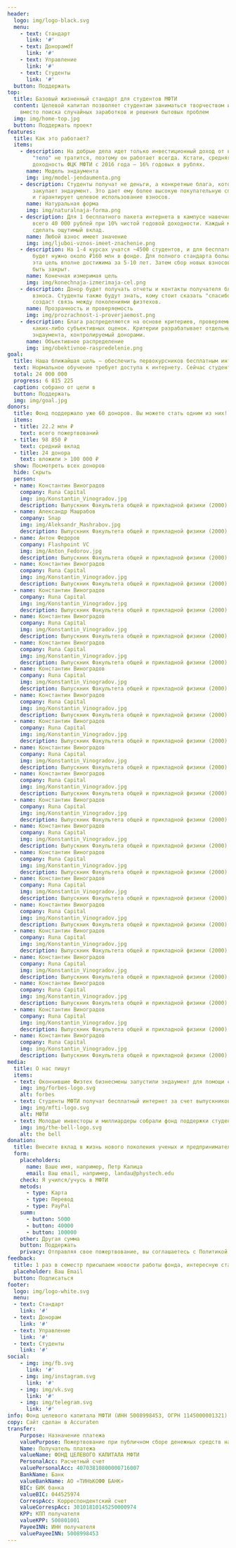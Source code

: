 ```yaml
---
header: 
  logo: img/logo-black.svg
  menu: 
    - text: Стандарт
      link: '#'
    - text: Донорамdf
      link: '#'
    - text: Управление
      link: '#'
    - text: Студенты
      link: '#'
  button: Поддержать
top:
  title: Базовый жизненный стандарт для студентов МФТИ
  content: Целевой капитал позволяет студентам заниматься творчеством и учебой
    вместо поиска случайных заработков и решения бытовых проблем
  img: img/home-top.jpg
  button: Поддержать проект
features:
  title: Как это работает?
  items:
    - description: На добрые дела идет только инвестиционный доход от взноса, а его
        "тело" не тратится, поэтому он работает всегда. Кстати, средняя
        доходность ФЦК МФТИ с 2016 года — 16% годовых в рублях.
      name: Модель эндаумента
      img: img/model-jendaumenta.png
    - description: Студенты получат не деньги, а конкретные блага, которые оптом
        закупает эндаумент. Это дает ему более высокую покупательную способность
        и гарантирует целевое использование взносов.
      name: Натуральная форма
      img: img/naturalnaja-forma.png
    - description: Для 1 бесплатного пакета интернета в кампусе навечно нужно собрать
        всего 40 000 рублей при 10% чистой годовой доходности. Каждый может
        сделать ощутимый вклад.
      name: Любой взнос имеет значение
      img: img/ljuboi-vznos-imeet-znachenie.png
    - description: На 1-4 курсах учатся ~4500 студентов, и для бесплатного интернета
        будет нужно около ₽160 млн в фонде. Для полного стандарта больше, но и
        эта цель вполне достижима за 5-10 лет. Затем сбор новых взносов может
        быть закрыт.
      name: Конечная измеримая цель
      img: img/konechnaja-izmerimaja-cel.png
    - description: Донор будет получать отчеты и контакты получателя благ от его
        взноса. Студенты также будут знать, кому стоит сказать "спасибо". Это
        создаст связь между поколениями физтехов.
      name: Прозрачность и проверяемость
      img: img/prozrachnost-i-proverjaemost.png
    - description: Блага распределяются на основе критериев, проверяемых без
        каких-либо субъективных оценок. Критерии разрабатывает отдельный совет
        эндаумента, контролируемый донорами.
      name: Объективное распределение
      img: img/obektivnoe-raspredelenie.png
goal: 
  title: Наша ближайшая цель — обеспечить первокурсников бесплатным интернетом
  text: Нормальное обучение требует доступа к интернету. Сейчас студенты платят 4000 ₽/год за интернет. Фонд планирует обеспечить 443 студента МФТИ бесплатным доступом. А вы можете нам помочь в этом.
  total: 24 000 000
  progress: 6 815 225
  caption: собрано от цели в
  button: Поддержать
  img: img/goal.jpg
donors:
  title: Фонд поддержало уже 60 доноров. Вы можете стать одним из них!
  items: 
  - title: 22.2 млн ₽
    text: всего пожертвований
  - title: 98 850 ₽
    text: средний вклад
  - title: 24 донора
    text: вложили > 100 000 ₽
  show: Посмотреть всех доноров
  hide: Скрыть
  person:
  - name: Константин Виноградов
    company: Runa Capital
    img: img/Konstantin_Vinogradov.jpg
    description: Выпускник Факультета общей и прикладной физики (2000)
  - name: Александр Машрабов
    company: Snap
    img: img/Aleksandr_Mashrabov.jpg
    description: Выпускник Факультета общей и прикладной физики (2000)
  - name: Антон Федоров
    company: Flashpoint VC
    img: img/Anton_Fedorov.jpg
    description: Выпускник Факультета общей и прикладной физики (2000)
  - name: Константин Виноградов
    company: Runa Capital
    img: img/Konstantin_Vinogradov.jpg
    description: Выпускник Факультета общей и прикладной физики (2000)
  - name: Константин Виноградов
    company: Runa Capital
    img: img/Konstantin_Vinogradov.jpg
    description: Выпускник Факультета общей и прикладной физики (2000)
  - name: Константин Виноградов
    company: Runa Capital
    img: img/Konstantin_Vinogradov.jpg
    description: Выпускник Факультета общей и прикладной физики (2000)
  - name: Константин Виноградов
    company: Runa Capital
    img: img/Konstantin_Vinogradov.jpg
    description: Выпускник Факультета общей и прикладной физики (2000)
  - name: Константин Виноградов
    company: Runa Capital
    img: img/Konstantin_Vinogradov.jpg
    description: Выпускник Факультета общей и прикладной физики (2000)
  - name: Константин Виноградов
    company: Runa Capital
    img: img/Konstantin_Vinogradov.jpg
    description: Выпускник Факультета общей и прикладной физики (2000)
  - name: Константин Виноградов
    company: Runa Capital
    img: img/Konstantin_Vinogradov.jpg
    description: Выпускник Факультета общей и прикладной физики (2000)
  - name: Константин Виноградов
    company: Runa Capital
    img: img/Konstantin_Vinogradov.jpg
    description: Выпускник Факультета общей и прикладной физики (2000)
  - name: Константин Виноградов
    company: Runa Capital
    img: img/Konstantin_Vinogradov.jpg
    description: Выпускник Факультета общей и прикладной физики (2000)
  - name: Константин Виноградов
    company: Runa Capital
    img: img/Konstantin_Vinogradov.jpg
    description: Выпускник Факультета общей и прикладной физики (2000)
  - name: Константин Виноградов
    company: Runa Capital
    img: img/Konstantin_Vinogradov.jpg
    description: Выпускник Факультета общей и прикладной физики (2000)
  - name: Константин Виноградов
    company: Runa Capital
    img: img/Konstantin_Vinogradov.jpg
    description: Выпускник Факультета общей и прикладной физики (2000)
  - name: Константин Виноградов
    company: Runa Capital
    img: img/Konstantin_Vinogradov.jpg
    description: Выпускник Факультета общей и прикладной физики (2000)
  - name: Константин Виноградов
    company: Runa Capital
    img: img/Konstantin_Vinogradov.jpg
    description: Выпускник Факультета общей и прикладной физики (2000)
  - name: Константин Виноградов
    company: Runa Capital
    img: img/Konstantin_Vinogradov.jpg
    description: Выпускник Факультета общей и прикладной физики (2000)
  - name: Константин Виноградов
    company: Runa Capital
    img: img/Konstantin_Vinogradov.jpg
    description: Выпускник Факультета общей и прикладной физики (2000)
  - name: Константин Виноградов
    company: Runa Capital
    img: img/Konstantin_Vinogradov.jpg
    description: Выпускник Факультета общей и прикладной физики (2000)
  - name: Константин Виноградов
    company: Runa Capital
    img: img/Konstantin_Vinogradov.jpg
    description: Выпускник Факультета общей и прикладной физики (2000)
  - name: Константин Виноградов
    company: Runa Capital
    img: img/Konstantin_Vinogradov.jpg
    description: Выпускник Факультета общей и прикладной физики (2000)
media: 
  title: О нас пишут
  items: 
  - text: Окончившие Физтех бизнесмены запустили эндаумент для помощи студентам
    img: img/forbes-logo.svg 
    alt: forbes
  - text: Студенты МФТИ получат бесплатный интернет за счет выпускников
    img: img/mfti-logo.svg
    alt: МФТИ
  - text: Молодые инвесторы и миллиардеры собрали фонд поддержки студентов Физтеха. В чем их интерес?
    img: img/the-bell-logo.svg
    alt: the bell
donation: 
  title: Внесите вклад в жизнь нового поколения ученых и предпринимателей
  form: 
    placeholders:
      name: Ваше имя, например, Петр Капица
      email: Ваш email, например, landau@phystech.edu
    check: Я учился/учусь в МФТИ
    metods: 
      - type: Карта
      - type: Перевод
      - type: PayPal
    summ:
      - button: 5000
      - button: 40000
      - button: 100000
    other: Другая сумма
    button: Поддержать
    privacy: Отправляя свое пожертвование, вы соглашаетесь с Политикой конфиденциальности, даёте своё согласие на обработку персональных данных и принимаете условия договора пожертвования.
feedback:
  title: 1 раз в семестр присылаем новости работы фонда, интересную статистику, отчет о деятельности
  placeholder: Ваш Email
  button: Подписаться
footer:
  logo: img/logo-white.svg
  menu:
  - text: Стандарт
    link: '#'
  - text: Донорам
    link: '#'
  - text: Управление
    link: '#'
  - text: Студенты
    link: '#'
social: 
    - img: img/fb.svg
      link: '#'
    - img: img/instagram.svg
      link: '#'
    - img: img/vk.svg
      link: '#'
    - img: img/telegram.svg
      link: '#'
info: Фонд целевого капитала МФТИ (ИНН 5008998453, ОГРН 1145000001321) fund@phystech.edu, +7 (495) 642 38 89, официальный сайт — fund.mipt.ru
copy: Сайт сделан в Accuraten
transfer: 
    Purpose: Назначение платежа 
    valuePurpose: Пожертвование при публичном сборе денежных средств на Целевой капитал №9. 
    Name: Получатель платежа
    valueName: ФОНД ЦЕЛЕВОГО КАПИТАЛА МФТИ
    PersonalAcc: Расчетный счет
    valuePersonalAcc: 40703810800000716007
    BankName: Банк
    valueBankName: АО «ТИНЬКОФФ БАНК»
    BIC: БИК банка
    valueBIC: 044525974
    CorrespAcc: Корреспондентский счет
    valueCorrespAcc: 30101810145250000974
    KPP: КПП получателя
    valueKPP: 500801001
    PayeeINN: ИНН получателя
    valuePayeeINN: 5008998453
---
```


